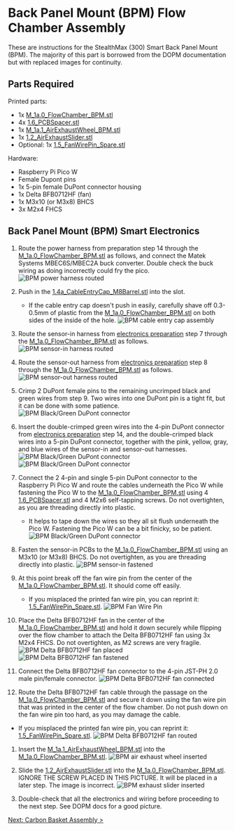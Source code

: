 # Back Panel Mount (BPM) Flow Chamber Assembly

These are instructions for the StealthMax (300) Smart Back Panel Mount (BPM). The majority of this part is borrowed from the DOPM documentation but with replaced images for continuity.

## Parts Required

Printed parts:
- 1x [M_1a.0_FlowChamber_BPM.stl](../../STLs/1_FlowChamber/1a_BackPanelMount/StealthMax/M_1a.0_FlowChamber_BPM.stl)
- 4x [1.6_PCBSpacer.stl](../../STLs/1_FlowChamber/1.6_PCBSpacer.stl)
- 1x [M_1a.1_AirExhaustWheel_BPM.stl](../../STLs/1_FlowChamber/1a_BackPanelMount/StealthMax/M_1a.1_AirExhaustWheel_BPM.stl)
- 1x [1.2_AirExhaustSlider.stl](../../STLs/1_FlowChamber/1.2_AirExhaustSlider.stl)
- Optional: 1x [1.5_FanWirePin_Spare.stl](../../STLs/1_FlowChamber/1.5_FanWirePin_Spare.stl)

Hardware:
- Raspberry Pi Pico W
- Female Dupont pins
- 1x 5-pin female DuPont connector housing
- 1x Delta BFB0712HF (fan)
- 1x M3x10 (or M3x8) BHCS
- 3x M2x4 FHCS

## Back Panel Mount (BPM) Smart Electronics

1. Route the power harness from preparation step 14 through the [M_1a.0_FlowChamber_BPM.stl](../../STLs/1_FlowChamber/1a_BackPanelMount/StealthMax/M_1a.0_FlowChamber_BPM.stl) as follows, and connect the Matek Systems MBEC6S/MBEC2A buck converter. Double check the buck wiring as doing incorrectly could fry the pico.
![BPM power harness routed](../../assets/docs/BPM/bpm_flowchamber_power_harness_routed.JPEG)

1. Push in the [1.4a_CableEntryCap_M8Barrel.stl](../../STLs/1_FlowChamber/1.4a_CableEntryCap_M8Barrel.stl) into the slot.
   - If the cable entry cap doesn't push in easily, carefully shave off 0.3-0.5mm of plastic from the [M_1a.0_FlowChamber_BPM.stl](../../STLs/1_FlowChamber/1a_BackPanelMount/StealthMax/M_1a.0_FlowChamber_BPM.stl) on both sides of the inside of the hole.
![BPM cable entry cap assembly](../../assets/docs/BPM/bpm_flowchamber_cable_entry_cap_assembly.JPEG)

1. Route the sensor-in harness from [electronics preparation](../../Docs/BPM/BPM_Electronics_Preparation.md) step 7 through the [M_1a.0_FlowChamber_BPM.stl](../../STLs/1_FlowChamber/1a_BackPanelMount/StealthMax/M_1a.0_FlowChamber_BPM.stl) as follows.
![BPM sensor-in harness routed](../../assets/docs/BPM/bpm_flowchamber_sensor_in_routed.JPEG)

1. Route the sensor-out harness from [electronics preparation](../../Docs/BPM/BPM_Electronics_Preparation.md) step 8 through the [M_1a.0_FlowChamber_BPM.stl](../../STLs/1_FlowChamber/1a_BackPanelMount/StealthMax/M_1a.0_FlowChamber_BPM.stl) as follows.
![BPM sensor-out harness routed](../../assets/docs/BPM/bpm_flowchamber_sensor_out_routed.JPEG)

1. Crimp 2 DuPont female pins to the remaining uncrimped black and green wires from step 9. Two wires into one DuPont pin is a tight fit, but it can be done with some patience.
![BPM Black/Green DuPont connector](../../assets/docs/BPM/bpm_flowchamber_electronics_bg_double_dupont.JPEG)

1. Insert the double-crimped green wires into the 4-pin DuPont connector from [electronics preparation](../../Docs/BPM/BPM_Electronics_Preparation.md) step 14, and the double-crimped black wires into a 5-pin DuPont connector, together with the pink, yellow, gray, and blue wires of the sensor-in and sensor-out harnesses.
![BPM Black/Green DuPont connector](../../assets/docs/BPM/bpm_flowchamber_electronics_bg_double_dupont_inserted1.JPEG)
![BPM Black/Green DuPont connector](../../assets/docs/BPM/bpm_flowchamber_electronics_bg_double_dupont_inserted2.JPEG)

1. Connect the 2 4-pin and single 5-pin DuPont connector to the Raspberry Pi Pico W and route the cables underneath the Pico W while fastening the Pico W to the [M_1a.0_FlowChamber_BPM.stl](../../STLs/1_FlowChamber/1a_BackPanelMount/StealthMax/M_1a.0_FlowChamber_BPM.stl) using 4 [1.6_PCBSpacer.stl](../../STLs/1_FlowChamber/1.6_PCBSpacer.stl) and 4 M2x6 self-tapping screws. Do not overtighten, as you are threading directly into plastic.
   - It helps to tape down the wires so they all sit flush underneath the Pico W. Fastening the Pico W can be a bit finicky, so be patient.
![BPM Black/Green DuPont connector](../../assets/docs/BPM/bpm_flowchamber_pico_connected.JPEG)

1. Fasten the sensor-in PCBs to the [M_1a.0_FlowChamber_BPM.stl](../../STLs/1_FlowChamber/1a_BackPanelMount/StealthMax/M_1a.0_FlowChamber_BPM.stl) using an M3x10 (or M3x8) BHCS. Do not overtighten, as you are threading directly into plastic.
![BPM sensor-in fastened](../../assets/docs/BPM/bpm_flowchamber_sensor_in_fastened.JPEG)

1. At this point break off the fan wire pin from the center of the [M_1a.0_FlowChamber_BPM.stl](../../STLs/1_FlowChamber/1a_BackPanelMount/StealthMax/M_1a.0_FlowChamber_BPM.stl). It should come off easily.
   -  If you misplaced the printed fan wire pin, you can reprint it: [1.5_FanWirePin_Spare.stl](../../STLs/1_FlowChamber/1.5_FanWirePin_Spare.stl).
![BPM Fan Wire Pin](../../assets/docs/BPM/bpm_flowchamber_fan_pin.JPEG)

1. Place the Delta BFB0712HF fan in the center of the [M_1a.0_FlowChamber_BPM.stl](../../STLs/1_FlowChamber/1a_BackPanelMount/StealthMax/M_1a.0_FlowChamber_BPM.stl) and hold it down securely while flipping over the flow chamber to attach the Delta BFB0712HF fan using 3x M2x4 FHCS. Do not overtighten, as M2 screws are very fragile.
![BPM Delta BFB0712HF fan placed](../../assets/docs/BPM/bpm_flowchamber_fan_placed.JPEG)
![BPM Delta BFB0712HF fan fastened](../../assets/docs/BPM/bpm_flowchamber_fan_fastened.JPEG)

1.  Connect the Delta BFB0712HF fan connector to the 4-pin JST-PH 2.0 male pin/female connector.
![BPM Delta BFB0712HF fan connected](../../assets/docs/BPM/bpm_flowchamber_fan_connected.JPEG)

1.  Route the Delta BFB0712HF fan cable through the passage on the [M_1a.0_FlowChamber_BPM.stl](../../STLs/1_FlowChamber/1a_BackPanelMount/StealthMax/M_1a.0_FlowChamber_BPM.stl) and secure it down using the fan wire pin that was printed in the center of the flow chamber. Do not push down on the fan wire pin too hard, as you may damage the cable.
   - If you misplaced the printed fan wire pin, you can reprint it: [1.5_FanWirePin_Spare.stl](../../STLs/1_FlowChamber/1.5_FanWirePin_Spare.stl).
![BPM Delta BFB0712HF fan routed](../../assets/docs/BPM/bpm_flowchamber_fan_routed.JPEG)

1.  Insert the [M_1a.1_AirExhaustWheel_BPM.stl](../../STLs/1_FlowChamber/1a_BackPanelMount/StealthMax/M_1a.1_AirExhaustWheel_BPM.stl) into the [M_1a.0_FlowChamber_BPM.stl](../../STLs/1_FlowChamber/1a_BackPanelMount/StealthMax/M_1a.0_FlowChamber_BPM.stl).
![BPM air exhaust wheel inserted](../../assets/docs/BPM/bpm_flowchamber_duct_inserted.JPEG)

1.  Slide the [1.2_AirExhaustSlider.stl](../../STLs/1_FlowChamber/1.2_AirExhaustSlider.stl) into the [M_1a.0_FlowChamber_BPM.stl](../../STLs/1_FlowChamber/1a_BackPanelMount/StealthMax/M_1a.0_FlowChamber_BPM.stl). IGNORE THE SCREW PLACED IN THIS PICTURE. It will be placed in a later step. The image is incorrect.
![BPM exhaust slider inserted](../../assets/docs/BPM/bpm_flowchamber_exhaust_slider_inserted.JPEG)

1.  Double-check that all the electronics and wiring before proceeding to the next step. See DOPM docs for a good picture.


[Next: Carbon Basket Assembly >](Carbon_Basket_Assembly.md)